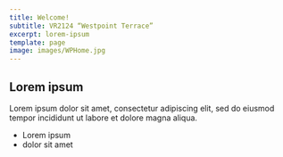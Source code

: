 ```yaml
---
title: Welcome!
subtitle: VR2124 “Westpoint Terrace”
excerpt: lorem-ipsum
template: page
image: images/WPHome.jpg
---
```

## Lorem ipsum
Lorem ipsum dolor sit amet, consectetur adipiscing elit, sed do eiusmod tempor incididunt ut labore et dolore magna aliqua.
- Lorem ipsum
- dolor sit amet